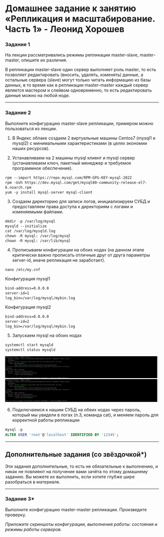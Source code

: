 # Домашнее задание к занятию «Репликация и масштабирование. Часть 1» - Леонид Хорошев


### Задание 1

На лекции рассматривались режимы репликации master-slave, master-master, опишите их различия.

В репликации master-slave один сервер выполняет роль master, то есть позволяет редактировать (вносить, удалять, изменять) данные, а остальные сервера (slave) могут только читать информацию из базы данных, в то время как в репликации master-master каждый сервер является мастером и слейвом одновременно, то есть редактировать данные можно на любой ноде.

---

### Задание 2

Выполните конфигурацию master-slave репликации, примером можно пользоваться из лекции.

1. В Яндекс облаке создаем 2 виртуальные машины Centos7 (mysql1 и mysql2) с минимальными характеристиками (в целях экономии наших ресурсов).

2. Устанавливаем на 2 машины mysql клиент и mysql сервер (устанавливаем ключ, пакетный менеджер и требуемое программное обеспечение).

```
rpm --import https://repo.mysql.com/RPM-GPG-KEY-mysql-2022
rpm -Uvh https://dev.mysql.com/get/mysql80-community-release-el7-6.noarch.rpm
yum -y install mysql-server mysql-client
```

3. Создаем директорию для записи логов, инициализируем СУБД и предоставляем права доступа к директориям c логами и изменяемыми файлами. 

```
mkdir -p /var/log/mysql
mysqld --initialize
cat /var/log/mysqld.log
chown -R mysql: /var/log/mysql
chown -R mysql: /var/lib/mysql
```

4. Прописываем конфигурации на обоих нодах (на данном этапе критически важно прописать отличные друг от друга параметры server-id, иначе репликация не заработает).

```
nano /etc/my.cnf
```

Конфигурация mysql1

```
bind-address=0.0.0.0
server-id=1
log_bin=/var/log/mysql/mybin.log
```

Конфигурация mysql2

```
bind-address=0.0.0.0
server-id=2
log_bin=/var/log/mysql/mybin.log
```

5. Запускаем mysql на обоих нодах

```
systemctl start mysqld
systemctl status mysqld
```
![Alt text](https://github.com/LeonidKhoroshev/databases/blob/main/replication/replication2.1.png)
![Alt text](https://github.com/LeonidKhoroshev/databases/blob/main/replication/replication2.2.png)

6. Подключаемся к нашим СУБД на обеих нодах через пароль, который мы увидели в логах (п.3, команда cat), и меняем пароль для корректной работы репликации

```sql
mysql -p
ALTER USER 'root'@'localhost' IDENTIFIED BY '12345';
```



---

## Дополнительные задания (со звёздочкой*)
Эти задания дополнительные, то есть не обязательные к выполнению, и никак не повлияют на получение вами зачёта по этому домашнему заданию. Вы можете их выполнить, если хотите глубже шире разобраться в материале.

---

### Задание 3* 

Выполните конфигурацию master-master репликации. Произведите проверку.

*Приложите скриншоты конфигурации, выполнения работы: состояния и режимы работы серверов.*
